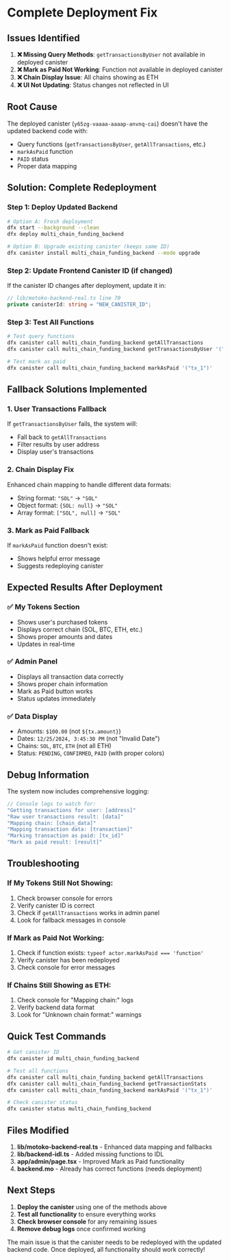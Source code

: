 # Complete Deployment Fix

## Issues Identified

1. **❌ Missing Query Methods**: `getTransactionsByUser` not available in deployed canister
2. **❌ Mark as Paid Not Working**: Function not available in deployed canister  
3. **❌ Chain Display Issue**: All chains showing as ETH
4. **❌ UI Not Updating**: Status changes not reflected in UI

## Root Cause
The deployed canister (`y65zg-vaaaa-aaaap-anvnq-cai`) doesn't have the updated backend code with:
- Query functions (`getTransactionsByUser`, `getAllTransactions`, etc.)
- `markAsPaid` function
- `PAID` status
- Proper data mapping

## Solution: Complete Redeployment

### Step 1: Deploy Updated Backend

```bash
# Option A: Fresh deployment
dfx start --background --clean
dfx deploy multi_chain_funding_backend

# Option B: Upgrade existing canister (keeps same ID)
dfx canister install multi_chain_funding_backend --mode upgrade
```

### Step 2: Update Frontend Canister ID (if changed)

If the canister ID changes after deployment, update it in:
```typescript
// lib/motoko-backend-real.ts line 70
private canisterId: string = "NEW_CANISTER_ID";
```

### Step 3: Test All Functions

```bash
# Test query functions
dfx canister call multi_chain_funding_backend getAllTransactions
dfx canister call multi_chain_funding_backend getTransactionsByUser '("0x23f8f22bc0ed154a9ea7cb581c6e15ed93be9708")'

# Test mark as paid
dfx canister call multi_chain_funding_backend markAsPaid '("tx_1")'
```

## Fallback Solutions Implemented

### 1. User Transactions Fallback
If `getTransactionsByUser` fails, the system will:
- Fall back to `getAllTransactions`
- Filter results by user address
- Display user's transactions

### 2. Chain Display Fix
Enhanced chain mapping to handle different data formats:
- String format: `"SOL"` → `"SOL"`
- Object format: `{SOL: null}` → `"SOL"`
- Array format: `["SOL", null]` → `"SOL"`

### 3. Mark as Paid Fallback
If `markAsPaid` function doesn't exist:
- Shows helpful error message
- Suggests redeploying canister

## Expected Results After Deployment

### ✅ My Tokens Section
- Shows user's purchased tokens
- Displays correct chain (SOL, BTC, ETH, etc.)
- Shows proper amounts and dates
- Updates in real-time

### ✅ Admin Panel
- Displays all transaction data correctly
- Shows proper chain information
- Mark as Paid button works
- Status updates immediately

### ✅ Data Display
- Amounts: `$100.00` (not `${tx.amount}`)
- Dates: `12/25/2024, 3:45:30 PM` (not "Invalid Date")
- Chains: `SOL`, `BTC`, `ETH` (not all ETH)
- Status: `PENDING`, `CONFIRMED`, `PAID` (with proper colors)

## Debug Information

The system now includes comprehensive logging:

```javascript
// Console logs to watch for:
"Getting transactions for user: [address]"
"Raw user transactions result: [data]"
"Mapping chain: [chain_data]"
"Mapping transaction data: [transaction]"
"Marking transaction as paid: [tx_id]"
"Mark as paid result: [result]"
```

## Troubleshooting

### If My Tokens Still Not Showing:
1. Check browser console for errors
2. Verify canister ID is correct
3. Check if `getAllTransactions` works in admin panel
4. Look for fallback messages in console

### If Mark as Paid Not Working:
1. Check if function exists: `typeof actor.markAsPaid === 'function'`
2. Verify canister has been redeployed
3. Check console for error messages

### If Chains Still Showing as ETH:
1. Check console for "Mapping chain:" logs
2. Verify backend data format
3. Look for "Unknown chain format:" warnings

## Quick Test Commands

```bash
# Get canister ID
dfx canister id multi_chain_funding_backend

# Test all functions
dfx canister call multi_chain_funding_backend getAllTransactions
dfx canister call multi_chain_funding_backend getTransactionStats
dfx canister call multi_chain_funding_backend markAsPaid '("tx_1")'

# Check canister status
dfx canister status multi_chain_funding_backend
```

## Files Modified

1. **lib/motoko-backend-real.ts** - Enhanced data mapping and fallbacks
2. **lib/backend-idl.ts** - Added missing functions to IDL
3. **app/admin/page.tsx** - Improved Mark as Paid functionality
4. **backend.mo** - Already has correct functions (needs deployment)

## Next Steps

1. **Deploy the canister** using one of the methods above
2. **Test all functionality** to ensure everything works
3. **Check browser console** for any remaining issues
4. **Remove debug logs** once confirmed working

The main issue is that the canister needs to be redeployed with the updated backend code. Once deployed, all functionality should work correctly!
